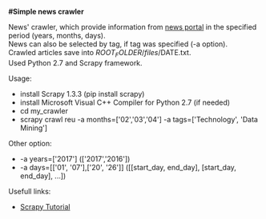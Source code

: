 **#Simple news crawler**

News' crawler, which provide information from [news portal](http://www.reuters.com/) in the specified period (years, months, days). \
News can also be selected by tag, if tag was specified (-a option). \
Crawled articles save into $ROOT_FOLDER/files/$DATE.txt. \
Used Python 2.7 and Scrapy framework.

Usage:
 - install Scrapy 1.3.3 (pip install scrapy)
 - install Microsoft Visual C++ Compiler for Python 2.7 (if needed)
 - cd  my_crawler
 - scrapy crawl reu -a months=['02','03','04'] -a tags=['Technology', 'Data Mining']

 Other option:
  - -a years=['2017'] (['2017','2016'])
  - -a days=[['01', '07'],['20', '26']] ([[start_day, end_day], [start_day, end_day], ...])


Usefull links:
 - [Scrapy Tutorial](https://doc.scrapy.org/en/latest/intro/tutorial.html)
